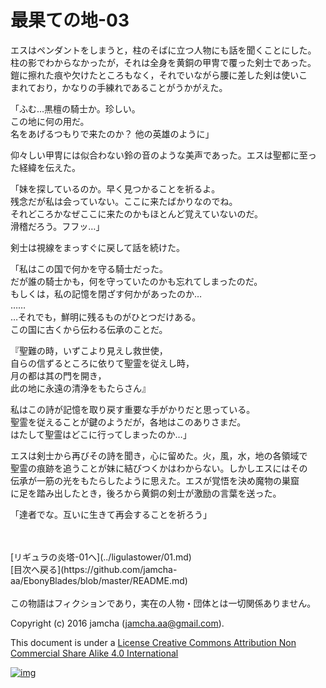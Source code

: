# 最果ての地-03

エスはペンダントをしまうと，柱のそばに立つ人物にも話を聞くことにした。  
柱の影でわからなかったが，それは全身を黄銅の甲冑で覆った剣士であった。  
鎧に擦れた痕や欠けたところもなく，それでいながら腰に差した剣は使いこ  
まれており，かなりの手練れであることがうかがえた。  

「ふむ…黒檀の騎士か。珍しい。  
この地に何の用だ。  
名をあげるつもりで来たのか？ 他の英雄のように」  

仰々しい甲冑には似合わない鈴の音のような美声であった。エスは聖都に至っ  
た経緯を伝えた。  

「妹を探しているのか。早く見つかることを祈るよ。  
残念だが私は会っていない。ここに来たばかりなのでね。  
それどころかなぜここに来たのかもほとんど覚えていないのだ。  
滑稽だろう。フフッ…」  

剣士は視線をまっすぐに戻して話を続けた。  

「私はこの国で何かを守る騎士だった。  
だが誰の騎士かも，何を守っていたのかも忘れてしまったのだ。  
もしくは，私の記憶を閉ざす何かがあったのか…  
……  
…それでも，鮮明に残るものがひとつだけある。  
この国に古くから伝わる伝承のことだ。  

『聖難の時，いずこより見えし救世使，  
自らの信ずるところに依りて聖霊を従えし時，  
月の都は其の門を開き，  
此の地に永遠の清浄をもたらさん』  

私はこの詩が記憶を取り戻す重要な手がかりだと思っている。  
聖霊を従えることが鍵のようだが，各地はこのありさまだ。  
はたして聖霊はどこに行ってしまったのか…」  

エスは剣士から再びその詩を聞き，心に留めた。火，風，水，地の各領域で  
聖霊の痕跡を追うことが妹に結びつくかはわからない。しかしエスにはその  
伝承が一筋の光をもたらしたように思えた。エスが覚悟を決め魔物の巣窟  
に足を踏み出したとき，後ろから黄銅の剣士が激励の言葉を送った。  

「達者でな。互いに生きて再会することを祈ろう」  

<br>  
<br>  
[リギュラの炎塔-01へ](../ligulastower/01.md)  

<br>  
[目次へ戻る](https://github.com/jamcha-aa/EbonyBlades/blob/master/README.md)  
<br>  
<br>  
この物語はフィクションであり，実在の人物・団体とは一切関係ありません。  

Copyright (c) 2016 jamcha (jamcha.aa@gmail.com).  

This document is under a [License Creative Commons Attribution Non Commercial Share Alike 4.0 International](http://creativecommons.org/licenses/by-nc-sa/4.0/deed)  

[![img](http://i.creativecommons.org/l/by-nc-sa/3.0/80x15.png)](http://creativecommons.org/licenses/by-nc-sa/4.0/deed)